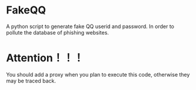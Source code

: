 # FakeQQ
A python script to generate fake QQ userid and password. In order to pollute the database of phishing websites.

# Attention！！！
You should add a proxy when you plan to execute this code, otherwise they may be traced back.
